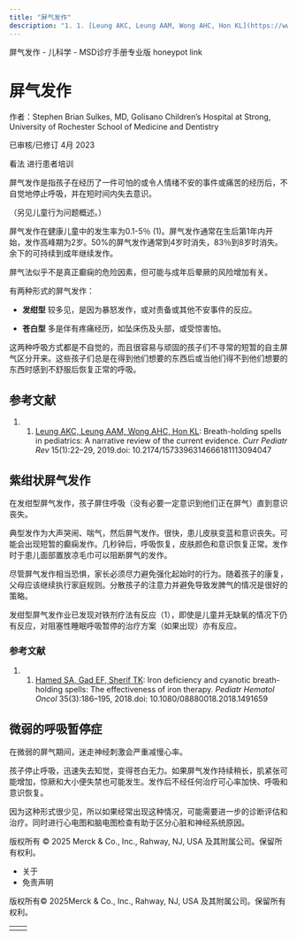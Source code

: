 ```yaml
---
title: "屏气发作"
description: "1. 1. [Leung AKC, Leung AAM, Wong AHC, Hon KL](https://www.ncbi.nlm.nih.gov/pmc/articles/PMC6696822/): Breath-holding spells in pediatrics: A narrative review of the current evidence. _Curr Pediatr Rev_ 15(1):22–29, 2019.doi: 10.2174/1573396314666181113094047"
---
```


﻿屏气发作 \- 儿科学 \- MSD诊疗手册专业版 honeypot link

# 屏气发作

作者：Stephen Brian Sulkes, MD, Golisano Children’s Hospital at Strong, University of Rochester School of
Medicine and Dentistry

已审核/已修订 4月 2023

看法 进行患者培训

屏气发作是指孩子在经历了一件可怕的或令人情绪不安的事件或痛苦的经历后，不自觉地停止呼吸，并在短时间内失去意识。

（另见儿童行为问题概述。）

屏气发作在健康儿童中的发生率为0.1-5％ (1)。屏气发作通常在生后第1年内开始，发作高峰期为2岁。50%的屏气发作通常到4岁时消失，83％到8岁时消失。余下的可持续到成年继续发作。

屏气法似乎不是真正癫痫的危险因素，但可能与成年后晕厥的风险增加有关。

有两种形式的屏气发作：

- **发绀型** 较多见，是因为暴怒发作，或对责备或其他不安事件的反应。

- **苍白型** 多是伴有疼痛经历，如坠床伤及头部，或受惊害怕。


这两种呼吸方式都是不自觉的，而且很容易与顽固的孩子们不寻常的短暂的自主屏气区分开来。这些孩子们总是在得到他们想要的东西后或当他们得不到他们想要的东西时感到不舒服后恢复正常的呼吸。

## 参考文献

1. 1. [Leung AKC, Leung AAM, Wong AHC, Hon KL](https://www.ncbi.nlm.nih.gov/pmc/articles/PMC6696822/): Breath-holding spells in pediatrics: A narrative review of the current evidence. _Curr Pediatr Rev_ 15(1):22–29, 2019.doi: 10.2174/1573396314666181113094047


## 紫绀状屏气发作

在发绀型屏气发作，孩子屏住呼吸（没有必要一定意识到他们正在屏气）直到意识丧失。

典型发作为大声哭闹、喘气，然后屏气发作。很快，患儿皮肤变蓝和意识丧失。可能会出现短暂的癫痫发作。几秒钟后，呼吸恢复，皮肤颜色和意识恢复正常。发作时于患儿面部置放凉毛巾可以阻断屏气的发作。

尽管屏气发作相当恐惧，家长必须尽力避免强化起始时的行为。随着孩子的康复，父母应该继续执行家庭规则。分散孩子的注意力并避免导致发脾气的情况是很好的策略。

发绀型屏气发作业已发现对铁剂疗法有反应（1），即使是儿童并无缺氧的情况下仍有反应，对阻塞性睡眠呼吸暂停的治疗方案（如果出现）亦有反应。

### 参考文献

1. 1. [Hamed SA, Gad EF, Sherif TK](https://www.ncbi.nlm.nih.gov/pubmed/30351985): Iron deficiency and cyanotic breath-holding spells: The effectiveness of iron therapy. _Pediatr Hematol Oncol_ 35(3):186–195, 2018.doi: 10.1080/08880018.2018.1491659


## 微弱的呼吸暂停症

在微弱的屏气期间，迷走神经刺激会严重减慢心率。

孩子停止呼吸，迅速失去知觉，变得苍白无力。如果屏气发作持续稍长，肌紧张可能增加，惊厥和大小便失禁也可能发生。发作后不经任何治疗可心率加快、呼吸和意识恢复。

因为这种形式很少见，所以如果经常出现这种情况，可能需要进一步的诊断评估和治疗。同时进行心电图和脑电图检查有助于区分心脏和神经系统原因。



版权所有 © 2025
Merck & Co., Inc., Rahway, NJ, USA 及其附属公司。保留所有权利。

- 关于
- 免责声明

版权所有© 2025Merck & Co., Inc., Rahway, NJ, USA 及其附属公司。保留所有权利。

|     |     |
| --- | --- |
|  |  |
